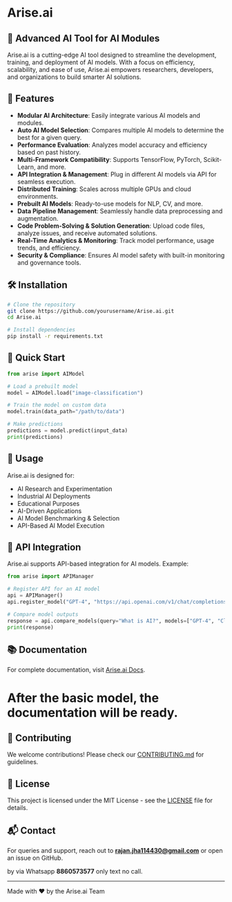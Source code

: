 # Arise.ai



## 🚀 Advanced AI Tool for AI Modules

Arise.ai is a cutting-edge AI tool designed to streamline the development, training, and deployment of AI models. With a focus on efficiency, scalability, and ease of use, Arise.ai empowers researchers, developers, and organizations to build smarter AI solutions.

## 🌟 Features
- **Modular AI Architecture**: Easily integrate various AI models and modules.
- **Auto AI Model Selection**: Compares multiple AI models to determine the best for a given query.
- **Performance Evaluation**: Analyzes model accuracy and efficiency based on past history.
- **Multi-Framework Compatibility**: Supports TensorFlow, PyTorch, Scikit-Learn, and more.
- **API Integration & Management**: Plug in different AI models via API for seamless execution.
- **Distributed Training**: Scales across multiple GPUs and cloud environments.
- **Prebuilt AI Models**: Ready-to-use models for NLP, CV, and more.
- **Data Pipeline Management**: Seamlessly handle data preprocessing and augmentation.
- **Code Problem-Solving & Solution Generation**: Upload code files, analyze issues, and receive automated solutions.
- **Real-Time Analytics & Monitoring**: Track model performance, usage trends, and efficiency.
- **Security & Compliance**: Ensures AI model safety with built-in monitoring and governance tools.

## 🛠 Installation
```bash
# Clone the repository
git clone https://github.com/yourusername/Arise.ai.git
cd Arise.ai

# Install dependencies
pip install -r requirements.txt
```

## 🚀 Quick Start
```python
from arise import AIModel

# Load a prebuilt model
model = AIModel.load("image-classification")

# Train the model on custom data
model.train(data_path="/path/to/data")

# Make predictions
predictions = model.predict(input_data)
print(predictions)
```

## 📌 Usage
Arise.ai is designed for:
- AI Research and Experimentation
- Industrial AI Deployments
- Educational Purposes
- AI-Driven Applications
- AI Model Benchmarking & Selection
- API-Based AI Model Execution

## 🔌 API Integration
Arise.ai supports API-based integration for AI models. Example:
```python
from arise import APIManager

# Register API for an AI model
api = APIManager()
api.register_model("GPT-4", "https://api.openai.com/v1/chat/completions", api_key="your_api_key")

# Compare model outputs
response = api.compare_models(query="What is AI?", models=["GPT-4", "Claude"])
print(response)
```

## 📚 Documentation
For complete documentation, visit [Arise.ai Docs](https://yourdocsurl.com).
# After the basic model, the documentation will be ready.
## 🤝 Contributing
We welcome contributions! Please check our [CONTRIBUTING.md](CONTRIBUTING.md) for guidelines.

## 📝 License
This project is licensed under the MIT License - see the [LICENSE](LICENSE) file for details.

## 📬 Contact
For queries and support, reach out to **rajan.jha114430@gmail.com** or open an issue on GitHub.


by via Whatsapp **8860573577** only text no call.

---
Made with ❤️ by the Arise.ai Team




